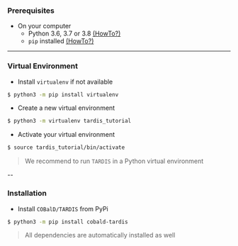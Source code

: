 ### Prerequisites

* On your computer
	* Python 3.6, 3.7 or 3.8 [(HowTo?)](https://www.anaconda.com/distribution/)
	* `pip` installed   [(HowTo?)](https://pip.pypa.io/en/stable/installing/)

---

### Virtual Environment

* Install `virtualenv` if not available
```bash
$ python3 -m pip install virtualenv
```

* Create a new virtual environment
```bash
$ python3 -m virtualenv tardis_tutorial
```
* Activate your virtual environment
```bash
$ source tardis_tutorial/bin/activate
```

> We recommend to run `TARDIS` in a Python virtual environment

--

### Installation

* Install `COBalD/TARDIS` from PyPi
```bash
$ python3 -m pip install cobald-tardis
```

> All dependencies are automatically installed as well
